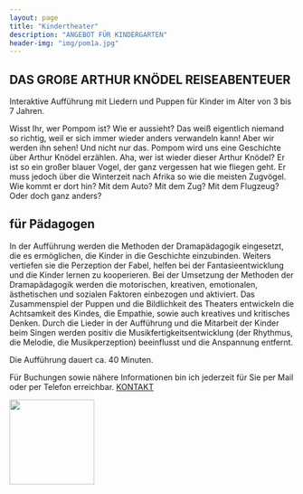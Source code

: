 ```yaml
---
layout: page
title: "Kindertheater"
description: "ANGEBOT FÜR KINDERGARTEN"
header-img: "img/pom1a.jpg"
---
```

## DAS GROßE ARTHUR KNÖDEL REISEABENTEUER

Interaktive Aufführung mit  Liedern und Puppen für Kinder im Alter von 3 bis 7 Jahren. 

Wisst Ihr, wer Pompom ist? Wie er aussieht? Das weiß eigentlich niemand so richtig, weil er sich immer wieder anders verwandeln kann! Aber wir werden ihn sehen! Und nicht nur das. Pompom wird uns eine Geschichte über Arthur Knödel erzählen. 
Aha, wer ist wieder dieser Arthur Knödel? 
Er ist so ein großer blauer Vogel, der ganz vergessen hat wie fliegen geht. Er muss jedoch über die Winterzeit nach Afrika so wie die meisten Zugvögel. Wie kommt er dort hin? Mit dem Auto? Mit dem Zug? Mit dem Flugzeug? Oder doch ganz anders?

## für Pädagogen
In  der Aufführung  werden  die Methoden  der  Dramapädagogik eingesetzt, die  es  ermöglichen, die Kinder  in  die  Geschichte  einzubinden.  Weiters  vertiefen  sie  die Perzeption  der  Fabel,  helfen  bei der Fantasieentwicklung und die Kinder lernen zu kooperieren. Bei der Umsetzung der Methoden der  Dramapädagogik  werden  die motorischen,  kreativen, emotionalen,  ästhetischen  und  sozialen Faktoren einbezogen und aktiviert. 
Das Zusammenspiel der Puppen und die Bildlichkeit des Theaters entwickeln die Achtsamkeit des Kindes, die Empathie, sowie auch kreatives und kritisches Denken.  Durch die Lieder in der Aufführung und die Mitarbeit der Kinder beim Singen werden positiv die Musikfertigkeitsentwicklung  (der  Rhythmus, die  Melodie, die  Musikperzeption)  beeinflusst  und  die Anspannung entfernt. 

Die Aufführung dauert ca. 40 Minuten.  

Für Buchungen sowie nähere Informationen bin ich jederzeit für Sie per Mail oder per Telefon erreichbar.
[KONTAKT](http://gesangscoaching.at/contact/)

<img src="{{ pom1a.img }}" style="margin-top:0px; margin-bottom:5px; margin-right:10px; float:left; width:150px !important">
